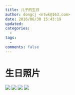 ```yaml
---
title: 儿子的生日
author: dongcj <ntwk@163.com>
date: 2016/06/30 15:43:19
updated:
categories:
  -
tags:
  -
comments: false
---
```

# 生日照片
![](http://i.imgur.com/Tmquu1O.jpg)
![](http://i.imgur.com/FHb3huu.jpg)
![](http://i.imgur.com/lJwF5Tu.jpg)
![](http://i.imgur.com/hoAQij1.jpg)